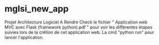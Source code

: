 # mglsi_new_app
Projet Architecture Logiciel A Rendre
Check le fichier " Application web MVC avec Flask (framework python).pdf " pour voir les différentes étapes suivies lors de la crétion de cet application web.
La cmd "python run" pour lancer l'application.
